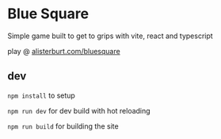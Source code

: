 # Blue Square

Simple game built to get to grips with vite, react and typescript

play @ [alisterburt.com/bluesquare](https://alisterburt.com/bluesquare)

## dev

`npm install` to setup

`npm run dev` for dev build with hot reloading

`npm run build` for building the site


